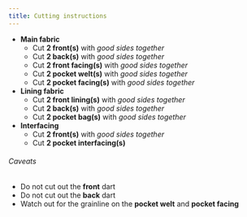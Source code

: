 ```yaml
---
title: Cutting instructions
---
```


- **Main fabric**
  - Cut **2 front(s)** with _good sides together_
  - Cut **2 back(s)** with _good sides together_
  - Cut **2 front facing(s)** with _good sides together_
  - Cut **2 pocket welt(s)** with _good sides together_
  - Cut **2 pocket facing(s)** with _good sides together_
- **Lining fabric**
  - Cut **2 front lining(s)** with _good sides together_
  - Cut **2 back(s)** with _good sides together_
  - Cut **2 pocket bag(s)** with _good sides together_
- **Interfacing**
  - Cut **2 front(s)** with _good sides together_
  - Cut **2 pocket interfacing(s)**

<Warning>

###### Caveats

- Do not cut out the **front** dart
- Do not cut out the **back** dart
- Watch out for the grainline on the **pocket welt** and **pocket facing**

</Warning>
